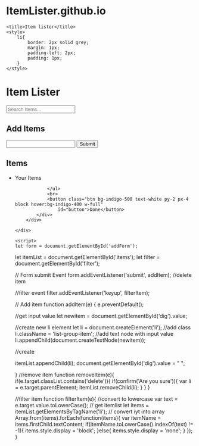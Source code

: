 # ItemLister.github.io
<!DOCTYPE html>
<html lang="en">

<head>
    <meta charset="UTF-8">
    <meta http-equiv="X-UA-Compatible" content="IE=edge">
    <meta name="viewport" content="width=device-width, initial-scale=1.0">
    <!-- Add Tailwind CSS -->
    <script src="https://cdn.tailwindcss.com"></script>

    <title>Item lister</title>
    <style>
        li{
            border: 2px solid grey;
            margin: 1px;
            padding-left: 2px;
            padding: 1px;
        }
    </style>
</head>

<body class="bg-gray-200">
    <div class="container lg:w-full xl:w-full mx-auto px-4 " id="main">
        <div class="header flex justify-between bg-green-600 mt-4 mb-4 w-full position-relative">
            <div class="float-left px-3 py-3 ">
                <h1 class="text-3xl font-bold text-white">Item Lister</h1>
            </div>
            <div class="input px-3 py-3">
                <input class="px-4 py-1 w" type="text" placeholder="Search Items..." id="filter">
            </div>
        </div>
        <div class="bg-white rounded-lg shadow-lg p-8">
            <div class="mb-8">
                <h2 class="text-2xl font-bold mb-4">Add Items</h2>
                <form id="addForm" class="flex">
                    <input type="text" id="dig" class="border rounded py-2 px-3 w-full">
                    <input class="bg-indigo-500 text-white ml-2 py-2 px-4 rounded hover:bg-indigo-600"
                        id="btn" type="submit">
                </form>
            </div>
            <div>
                <h2 class="text-2xl font-bold mb-4">Items</h2>
                <ul id="items" class="list-group list-none">
                    <li class="list-group-item " id="item-1">Your Items</li>
                    
                </ul>
                <br>
                <button class="btn bg-indigo-500 text-white py-2 px-4 block hover:bg-indigo-400 w-full"
                    id="button">Done</button>
            </div>
        </div>

    </div>

    <script>
    let form = document.getElementById('addForm');
let itemList = document.getElementById('items');
let filter = document.getElementById('filter');

// Form submit Event
form.addEventListener('submit', addItem);
//delete item

//filter event
filter.addEventListener('keyup', filterItem);

// Add item
function addItem(e) {
     e.preventDefault();

//get input value
let newitem = document.getElementById('dig').value;

//create new li element
let li = document.createElement('li');
//add class
li.className = 'list-group-item';
//add text node with input value
li.appendChild(document.createTextNode(newitem));

//create 

itemList.appendChild(li);
document.getElementById('dig').value = " ";

}
//remove item 
function removeItem(e){
    if(e.target.classList.contains('delete')){
        if(confirm('Are you sure')){
            var li = e.target.parentElement;
            itemList.removeChild(li);
        }
    }
}

//filter item
function filterItem(e){
    //convert to lowercase
    var text = e.target.value.toLowerCase();
    // get itemlist
    let items = itemList.getElementsByTagName('li');
    // convert iyt into array
    Array.from(items).forEach(function(items){
        var itemName = items.firstChild.textContent;
        if(itemName.toLowerCase().indexOf(text) != -1){
            items.style.display = 'block';
        }else{
            items.style.display = 'none';
        }
    });
}
    </script>
</body>

</html>